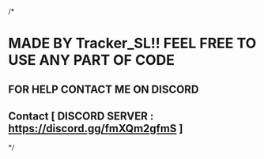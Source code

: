 /*
# MADE BY Tracker_SL!! FEEL FREE TO USE ANY PART OF CODE
   ## FOR HELP CONTACT ME ON DISCORD
   ## Contact    [ DISCORD SERVER :  https://discord.gg/fmXQm2gfmS ]
*/
